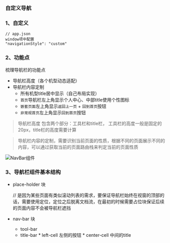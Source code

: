 ### 自定义导航

### 1、自定义

```
// app.json
window项中配置
"navigationStyle": "custom"
```



### 2、功能点

梳理导航栏的功能点

- 导航栏高度（各个机型动态适配）
- 导航栏内容定制
  - 所有机型title居中显示（自己布局实现）
  - `首页`导航栏左上角显示个人中心、中部title使用个性图标
  - `嵌套页面`左上角显示`返回上一页` + `回到首页`按钮
  - `非常规首页`左上角显示`回到首页`按钮

> 导航栏高度 包含两个部分：工具栏和title栏， 工具栏的高度一般是固定的20px，title栏的高度需要计算

> 导航栏内容的定制，需要识别当前页面的性质，根据不同的页面展示不同的内容，可以通过获取当前的页面路由栈来判定当前的页面性质

![NavBar组件](https://p1-jj.byteimg.com/tos-cn-i-t2oaga2asx/gold-user-assets/2019/4/4/169e60e7d78ef0ee~tplv-t2oaga2asx-zoom-in-crop-mark:1304:0:0:0.awebp)

### 3、导航栏组件基本结构

* place-holder 块	

  // 是因为某些页面有类似滚动列表的需求，要保证导航栏始终在视窗的顶部的话，需要使用定位，定位之后脱离文档流，在最初的时候需要占位块保证后续的页面内容不会被导航栏遮挡

* nav-bar 块
  * tool-bar
  * title-bar
    	* left-cell    左侧的按钮
    	* center-cell  中间的title


